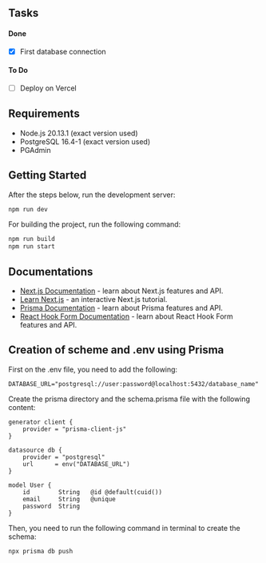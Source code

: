## Tasks

#### Done
- [x] First database connection

#### To Do
- [ ] Deploy on Vercel

## Requirements

- Node.js 20.13.1 (exact version used)
- PostgreSQL 16.4-1 (exact version used)
- PGAdmin

## Getting Started

After the steps below, run the development server:

```bash
npm run dev
```

For building the project, run the following command:

```bash
npm run build
npm run start
```

## Documentations

- [Next.js Documentation](https://nextjs.org/docs) - learn about Next.js features and API.
- [Learn Next.js](https://nextjs.org/learn) - an interactive Next.js tutorial.
- [Prisma Documentation](https://www.prisma.io/docs/) - learn about Prisma features and API.
- [React Hook Form Documentation](https://react-hook-form.com/get-started) - learn about React Hook Form features and API.

## Creation of scheme and .env using Prisma

First on the .env file, you need to add the following:

```
DATABASE_URL="postgresql://user:password@localhost:5432/database_name"
```

Create the prisma directory and the schema.prisma file with the following content:

```
generator client {
    provider = "prisma-client-js"
}

datasource db {
    provider = "postgresql"
    url      = env("DATABASE_URL")
}

model User {
    id        String   @id @default(cuid())
    email     String   @unique
    password  String
}
```

Then, you need to run the following command in terminal to create the schema:

```bash
npx prisma db push
```



